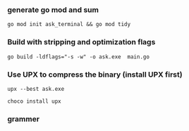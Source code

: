 
### generate go mod and sum


```
go mod init ask_terminal && go mod tidy
```

### Build with stripping and optimization flags

```
go build -ldflags="-s -w" -o ask.exe  main.go
```

### Use UPX to compress the binary (install UPX first)

```
upx --best ask.exe
```

```
choco install upx
```


### grammer


